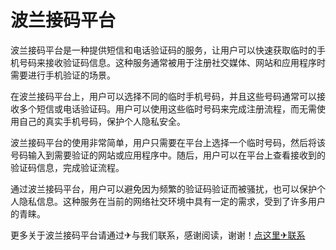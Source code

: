 # 波兰接码平台

波兰接码平台是一种提供短信和电话验证码的服务，让用户可以快速获取临时的手机号码来接收验证码信息。这种服务通常被用于注册社交媒体、网站和应用程序时需要进行手机验证的场景。

在波兰接码平台上，用户可以选择不同的临时手机号码，并且这些号码通常可以接收多个短信或电话验证码。用户可以使用这些临时号码来完成注册流程，而无需使用自己的真实手机号码，保护个人隐私安全。

波兰接码平台的使用非常简单，用户只需要在平台上选择一个临时号码，然后将该号码输入到需要验证的网站或应用程序中。随后，用户可以在平台上查看接收到的验证码信息，完成验证流程。

通过波兰接码平台，用户可以避免因为频繁的验证码验证而被骚扰，也可以保护个人隐私信息。这种服务在当前的网络社交环境中具有一定的需求，受到了许多用户的青睐。

更多关于波兰接码平台请通过✈与我们联系，感谢阅读，谢谢！[点这里✈联系](https://d.k02.cc)